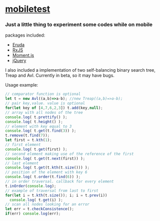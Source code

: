# [mobiletest](https://lamart-mobiletest.web.app/)
### Just a little thing to experiment some codes while on mobile
packages included:
- [Eruda](https://eruda.liriliri.io/)
- [RxJS](https://github.com/ReactiveX/rxjs)
- [Moment.js](https://momentjs.com/)
- [jQuery](https://jquery.com/)

I also included a implementation of two self-balancing binary search tree, Treap and Avl. Currently in beta, so it may have bugs.

Usage example:
```javascript
// comparator function is optional
let t = new Avl((a,b)=>a-b); //new Treap((a,b)=>a-b);
// pair key,value. value is optional
for(let key of [4,7,6,2,3]) t.add(key,null);
// array with all nodes of the tree
console.log( t.prettify() );
console.log( t.height() );
// element with key equal to 3
console.log( t.get(t.find(3)) );
t.remove(t.find(7));
let first = t.kth(1);
// first element
console.log( t.get(first) );
// second element making use of the reference of the first
console.log( t.get(t.next(first)) );
// last element
console.log( t.get(t.kth(t.size())) );
// position of the element with key 6
console.log( t.order(t.find(6)) );
// in order traversal. callback for every element
t.inOrder(console.log);
// example of traversal from last to first
for(let i = t.kth(t.size()); i; i = t.prev(i))
  console.log( t.get(i) );
// scan all nodes looking for an error
let err = t.checkConsistence();
if(err) console.log(err);
```
